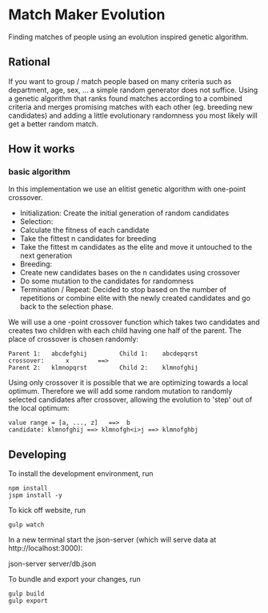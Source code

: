 # Match Maker Evolution

Finding matches of people using an evolution inspired genetic algorithm.


## Rational

If you want to group / match people based on many criteria such as department, age, sex, ... a simple random generator does not suffice. Using a genetic algorithm that ranks found matches according to a combined criteria and merges promising matches with each other (eg. breeding new candidates) and adding a little evolutionary randomness you most likely will get a better random match.


## How it works


### basic algorithm

In this implementation we use an elitist genetic algorithm with one-point crossover.
* Initialization: Create the initial generation of random candidates
* Selection:
 * Calculate the fitness of each candidate
 * Take the fittest n candidates for breeding
 * Take the fittest m candidates as the elite and move it untouched to the next generation
* Breeding:
 * Create new candidates bases on the n candidates using crossover
 * Do some mutation to the candidates for randomness
* Termination / Repeat: Decided to stop based on the number of repetitions or combine elite with the newly created candidates and go back to the selection phase.

We will use a one -point crossover function which takes two candidates and creates two children with each child having one half of the parent. The place of crossover is chosen randomly:

    Parent 1:   abcdefghij         Child 1:    abcdepqrst
    crossover:      x        ==>
    Parent 2:   klmnopqrst         Child 2:    klmnofghij

Using only crossover it is possible that we are optimizing towards a local optimum. Therefore we will add some random mutation to randomly selected candidates after crossover, allowing the evolution to 'step' out of the local optimum:

    value range = [a, ..., z]   ==>  b
    candidate: klmnofghij ==> klmnofgh<i>j ==> klmnofghbj


## Developing

To install the development environment, run

    npm install
    jspm install -y

To kick off website, run

    gulp watch

In a new terminal start the json-server (which will serve data at http://localhost:3000):

   json-server server/db.json

To bundle and export your changes, run

    gulp build
    gulp export
